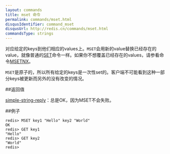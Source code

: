 ```yaml
---
layout: commands
title: mset 命令
permalink: commands/mset.html
disqusIdentifier: command_mset
disqusUrl: http://redis.cn/commands/mset.html
commandsType: strings
---
```


对应给定的keys到他们相应的values上。`MSET`会用新的value替换已经存在的value，就像普通的[SET](/commands/set.html)命令一样。如果你不想覆盖已经存在的values，请参看命令[MSETNX](/commands/msetnx.html)。

`MSET`是原子的，所以所有给定的keys是一次性set的。客户端不可能看到这种一部分keys被更新而另外的没有改变的情况。

##返回值

[simple-string-reply](/topics/protocol.html#simple-string-reply)：总是OK，因为MSET不会失败。

##例子

	redis> MSET key1 "Hello" key2 "World"
	OK
	redis> GET key1
	"Hello"
	redis> GET key2
	"World"
	redis> 